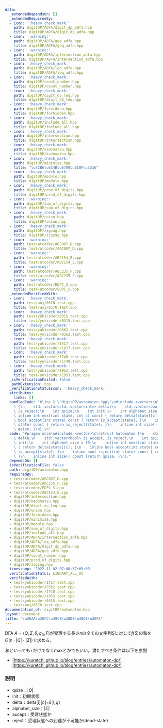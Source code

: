 ```yaml
---
data:
  _extendedDependsOn: []
  _extendedRequiredBy:
  - icon: ':heavy_check_mark:'
    path: digitDP/ADFA/digit_dp_adfa.hpp
    title: digitDP/ADFA/digit_dp_adfa.hpp
  - icon: ':warning:'
    path: digitDP/ADFA/geq_adfa.hpp
    title: digitDP/ADFA/geq_adfa.hpp
  - icon: ':warning:'
    path: digitDP/ADFA/intersection_adfa.hpp
    title: digitDP/ADFA/intersection_adfa.hpp
  - icon: ':heavy_check_mark:'
    path: digitDP/ADFA/leq_adfa.hpp
    title: digitDP/ADFA/leq_adfa.hpp
  - icon: ':heavy_check_mark:'
    path: digitDP/count_number.hpp
    title: digitDP/count_number.hpp
  - icon: ':heavy_check_mark:'
    path: digitDP/digit_dp_leq.hpp
    title: digitDP/digit_dp_leq.hpp
  - icon: ':heavy_check_mark:'
    path: digitDP/forbidden.hpp
    title: digitDP/forbidden.hpp
  - icon: ':heavy_check_mark:'
    path: digitDP/include_all.hpp
    title: digitDP/include_all.hpp
  - icon: ':heavy_check_mark:'
    path: digitDP/intersection.hpp
    title: digitDP/intersection.hpp
  - icon: ':heavy_check_mark:'
    path: digitDP/kadomatsu.hpp
    title: digitDP/kadomatsu.hpp
  - icon: ':heavy_check_mark:'
    path: digitDP/minimize.hpp
    title: "\u72B6\u614B\u6700\u5C0F\u5316"
  - icon: ':heavy_check_mark:'
    path: digitDP/modulo.hpp
    title: digitDP/modulo.hpp
  - icon: ':heavy_check_mark:'
    path: digitDP/prod_of_digits.hpp
    title: digitDP/prod_of_digits.hpp
  - icon: ':warning:'
    path: digitDP/sum_of_digits.hpp
    title: digitDP/sum_of_digits.hpp
  - icon: ':heavy_check_mark:'
    path: digitDP/union.hpp
    title: digitDP/union.hpp
  - icon: ':heavy_check_mark:'
    path: digitDP/zigzag.hpp
    title: digitDP/zigzag.hpp
  - icon: ':warning:'
    path: test/atcoder/ABC007_D.cpp
    title: test/atcoder/ABC007_D.cpp
  - icon: ':warning:'
    path: test/atcoder/ABC154_E.cpp
    title: test/atcoder/ABC154_E.cpp
  - icon: ':warning:'
    path: test/atcoder/ABC235_F.cpp
    title: test/atcoder/ABC235_F.cpp
  - icon: ':warning:'
    path: test/atcoder/EDPC_S.cpp
    title: test/atcoder/EDPC_S.cpp
  _extendedVerifiedWith:
  - icon: ':heavy_check_mark:'
    path: test/aoj/0570.test.cpp
    title: test/aoj/0570.test.cpp
  - icon: ':heavy_check_mark:'
    path: test/yukicoder/0315.test.cpp
    title: test/yukicoder/0315.test.cpp
  - icon: ':heavy_check_mark:'
    path: test/yukicoder/0362.test.cpp
    title: test/yukicoder/0362.test.cpp
  - icon: ':heavy_check_mark:'
    path: test/yukicoder/1417.test.cpp
    title: test/yukicoder/1417.test.cpp
  - icon: ':heavy_check_mark:'
    path: test/yukicoder/1740.test.cpp
    title: test/yukicoder/1740.test.cpp
  - icon: ':heavy_check_mark:'
    path: test/yukicoder/1953.test.cpp
    title: test/yukicoder/1953.test.cpp
  _isVerificationFailed: false
  _pathExtension: hpp
  _verificationStatusIcon: ':heavy_check_mark:'
  attributes:
    links: []
  bundledCode: "#line 2 \"digitDP/automaton.hpp\"\n#include <vector>\n\nstruct Automaton\
    \ {\n    std::vector<std::vector<int>> delta;\n    std::vector<bool> is_accept,\
    \ is_reject;\n    int qsize;\n    int init;\n    int alphabet_size = 10;\n   \
    \ inline int next(int state, int c) const { return delta[state][c]; }\n    inline\
    \ bool accept(int state) const { return is_accept[state]; }\n    inline bool reject(int\
    \ state) const { return is_reject[state]; }\n    inline int size() const {return\
    \ qsize; }\n};\n"
  code: "#pragma once\n#include <vector>\n\nstruct Automaton {\n    std::vector<std::vector<int>>\
    \ delta;\n    std::vector<bool> is_accept, is_reject;\n    int qsize;\n    int\
    \ init;\n    int alphabet_size = 10;\n    inline int next(int state, int c) const\
    \ { return delta[state][c]; }\n    inline bool accept(int state) const { return\
    \ is_accept[state]; }\n    inline bool reject(int state) const { return is_reject[state];\
    \ }\n    inline int size() const {return qsize; }\n};"
  dependsOn: []
  isVerificationFile: false
  path: digitDP/automaton.hpp
  requiredBy:
  - test/atcoder/ABC007_D.cpp
  - test/atcoder/ABC235_F.cpp
  - test/atcoder/EDPC_S.cpp
  - test/atcoder/ABC154_E.cpp
  - digitDP/intersection.hpp
  - digitDP/kadomatsu.hpp
  - digitDP/digit_dp_leq.hpp
  - digitDP/union.hpp
  - digitDP/forbidden.hpp
  - digitDP/minimize.hpp
  - digitDP/modulo.hpp
  - digitDP/sum_of_digits.hpp
  - digitDP/include_all.hpp
  - digitDP/ADFA/intersection_adfa.hpp
  - digitDP/ADFA/leq_adfa.hpp
  - digitDP/ADFA/digit_dp_adfa.hpp
  - digitDP/ADFA/geq_adfa.hpp
  - digitDP/count_number.hpp
  - digitDP/prod_of_digits.hpp
  - digitDP/zigzag.hpp
  timestamp: '2022-11-02 07:08:37+09:00'
  verificationStatus: LIBRARY_ALL_AC
  verifiedWith:
  - test/yukicoder/1417.test.cpp
  - test/yukicoder/0362.test.cpp
  - test/yukicoder/1740.test.cpp
  - test/yukicoder/1953.test.cpp
  - test/yukicoder/0315.test.cpp
  - test/aoj/0570.test.cpp
documentation_of: digitDP/automaton.hpp
layout: document
title: "\u30AA\u30FC\u30C8\u30DE\u30C8\u30F3"
---
```


DFA $A=(Q,Σ,δ,q_0,F)$が受理する長さ$n$の全ての文字列$S$に対して$f(S)$の和を$O(n\cdot\lvert Q\rvert\cdot\lvert Σ\rvert)$で求める。

和といっても+だけでなくmaxとかでもいい。満たすべき条件は以下を参照

- [https://kuretchi.github.io/blog/entries/automaton-dp/](https://kuretchi.github.io/blog/entries/automaton-dp/)

### 説明
- qsize：$\lvert Q\rvert$
- init：初期状態
- delta：delta[i][c]=$\delta(i,q)$
- alphabet_size：$\lvert Σ\rvert$
- accept：受理状態か
- reject：受理状態への到達が不可能か(dead-state)